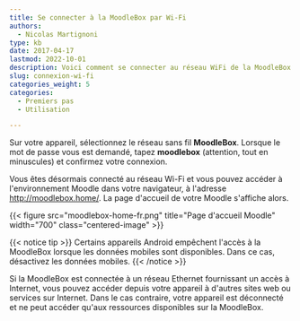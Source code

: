 ```yaml
---
title: Se connecter à la MoodleBox par Wi-Fi
authors:
  - Nicolas Martignoni
type: kb
date: 2017-04-17
lastmod: 2022-10-01
description: Voici comment se connecter au réseau WiFi de la MoodleBox
slug: connexion-wi-fi
categories_weight: 5
categories:
  - Premiers pas
  - Utilisation

---
```

Sur votre appareil, sélectionnez le réseau sans fil __MoodleBox__. Lorsque le mot de passe vous est demandé, tapez __moodlebox__ (attention, tout en minuscules) et confirmez votre connexion.

Vous êtes désormais connecté au réseau Wi-Fi et vous pouvez accéder à l'environnement Moodle dans votre navigateur, à l'adresse http://moodlebox.home/. La page d'accueil de votre Moodle s'affiche alors.

{{< figure src="moodlebox-home-fr.png" title="Page d'accueil Moodle" width="700" class="centered-image" >}}

{{< notice tip >}}
Certains appareils Android empêchent l'accès à la MoodleBox lorsque les données mobiles sont disponibles. Dans ce cas, désactivez les données mobiles.
{{< /notice >}}

Si la MoodleBox est connectée à un réseau Ethernet fournissant un accès à Internet, vous pouvez accéder depuis votre appareil à d'autres sites web ou services sur Internet. Dans le cas contraire, votre appareil est déconnecté et ne peut accéder qu'aux ressources disponibles sur la MoodleBox.
